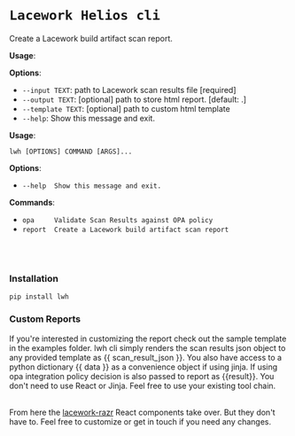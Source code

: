 # `Lacework Helios cli`

Create a Lacework build artifact scan report.

**Usage**:


**Options**:

* `--input TEXT`: path to Lacework scan results file  [required]
* `--output TEXT`: [optional] path to store html report.  [default: .]
* `--template TEXT`: [optional] path to custom html template
* `--help`: Show this message and exit.

**Usage**:
```console
lwh [OPTIONS] COMMAND [ARGS]...
```

**Options**:
*  `--help  Show this message and exit.`

**Commands**:<br/>
*  `opa     Validate Scan Results against OPA policy`
*  `report  Create a Lacework build artifact scan report`



<br/><br/>
### Installation
`pip install lwh`

### Custom Reports
If you're interested in customizing the report check out the sample template in the examples folder.
lwh cli simply renders the scan results json object to any provided template as {{ scan_result_json }}.
You also have access to a python dictionary {{ data }} as a convenience object if using jinja. If using opa integration
policy decision is also passed to report as {{result}}. You don't need to use React or Jinja. Feel free to use your 
existing tool chain.<br/><br/>

From here the [lacework-razr](https://github.com/jeffthorne/lacework-razr) React components take over. But they don't have to. 
Feel free to customize or get in touch if you need any changes.
